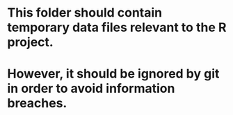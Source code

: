 # This folder should contain temporary data files relevant to the R project. 
# However, it should be ignored by git in order to avoid information breaches.